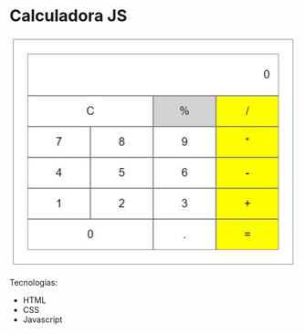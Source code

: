 # Calculadora JS

![imagen calculadoraSimple](calculadoraSimple.jpeg "calculadoraSimple")

Tecnologías:

* HTML 
* CSS
* Javascript